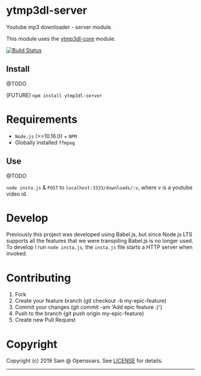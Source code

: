 # ytmp3dl-server

Youtube mp3 downloader - server module.

This module uses the [ytmp3dl-core](https://github.com/opensoars/ytmp3dl-core) module.

[![Build Status](https://travis-ci.org/opensoars/ytmp3dl-server.svg?branch=master)](https://travis-ci.org/opensoars/ytmp3dl-server)

## Install

@TODO

(FUTURE) `npm install ytmp3dl-server`

# Requirements

- `Node.js` (>=10.16.0) + `NPM`
- Globally installed `ffmpeg`

## Use

@TODO

`node insta.js` & `POST` to `localhost:3333/downloads/:v`, where v is a youtube video id.

# Develop

Previously this project was developed using Babel.js, but since Node.js LTS supports all the features that we were transpiling Babel.js is no longer used. To develop I run `node insta.js`, the `insta.js` file starts a HTTP server when invoked.


# Contributing

1. Fork
2. Create your feature branch (git checkout -b my-epic-feature)
3. Commit your changes (git commit -am 'Add epic feature :)')
4. Push to the branch (git push origin my-epic-feature)
5. Create new Pull Request


# Copyright

Copyright (c) 2019 Sam @ Opensoars. See [LICENSE](https://github.com/opensoars/ezreq/blob/master/LICENSE) for details.

<!---
[![Build Status](https://travis-ci.org/opensoars/ytmp3dl-server.svg)](https://travis-ci.org/opensoars/ytmp3dl-server)
[![Coverage Status](https://coveralls.io/repos/opensoars/ytmp3dl-server/badge.svg?branch=master&service=github)](https://coveralls.io/github/opensoars/ytmp3dl-server?branch=master)
[![Inline docs](http://inch-ci.org/github/opensoars/ytmp3dl-server.svg?branch=master)](http://inch-ci.org/github/opensoars/ytmp3dl-server)
[![Codacy Badge](https://api.codacy.com/project/badge/f3e64501763645b9aa483bf83a4dd1d5)](https://www.codacy.com/app/sam_1700/ytmp3dl-server)
[![Code Climate](https://codeclimate.com/github/opensoars/ytmp3dl-server/badges/gpa.svg)](https://codeclimate.com/github/opensoars/ytmp3dl-server)
-->
---

